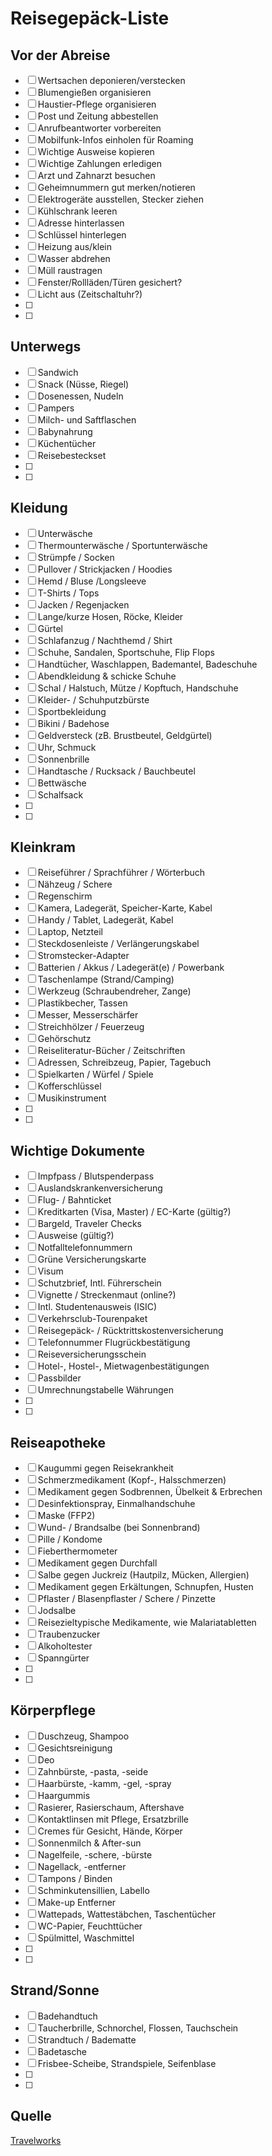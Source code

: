 # Reisegepäck-Liste

## Vor der Abreise

- [ ] Wertsachen deponieren/verstecken
- [ ] Blumengießen organisieren
- [ ] Haustier-Pflege organisieren
- [ ] Post und Zeitung abbestellen
- [ ] Anrufbeantworter vorbereiten
- [ ] Mobilfunk-Infos einholen für Roaming
- [ ] Wichtige Ausweise kopieren
- [ ] Wichtige Zahlungen erledigen
- [ ] Arzt und Zahnarzt besuchen
- [ ] Geheimnummern gut merken/notieren
- [ ] Elektrogeräte ausstellen, Stecker ziehen
- [ ] Kühlschrank leeren
- [ ] Adresse hinterlassen
- [ ] Schlüssel hinterlegen
- [ ] Heizung aus/klein
- [ ] Wasser abdrehen
- [ ] Müll raustragen
- [ ] Fenster/Rollläden/Türen gesichert?
- [ ] Licht aus (Zeitschaltuhr?)
- [ ]
- [ ]

## Unterwegs

- [ ] Sandwich
- [ ] Snack (Nüsse, Riegel)
- [ ] Dosenessen, Nudeln
- [ ] Pampers
- [ ] Milch- und Saftflaschen
- [ ] Babynahrung
- [ ] Küchentücher
- [ ] Reisebesteckset
- [ ]
- [ ]

## Kleidung

- [ ] Unterwäsche
- [ ] Thermounterwäsche / Sportunterwäsche
- [ ] Strümpfe / Socken
- [ ] Pullover / Strickjacken / Hoodies
- [ ] Hemd / Bluse /Longsleeve
- [ ] T-Shirts / Tops
- [ ] Jacken / Regenjacken
- [ ] Lange/kurze Hosen, Röcke, Kleider
- [ ] Gürtel
- [ ] Schlafanzug / Nachthemd / Shirt
- [ ] Schuhe, Sandalen, Sportschuhe, Flip Flops
- [ ] Handtücher, Waschlappen, Bademantel, Badeschuhe
- [ ] Abendkleidung & schicke Schuhe
- [ ] Schal / Halstuch, Mütze / Kopftuch, Handschuhe
- [ ] Kleider- / Schuhputzbürste
- [ ] Sportbekleidung
- [ ] Bikini / Badehose
- [ ] Geldversteck (zB. Brustbeutel, Geldgürtel)
- [ ] Uhr, Schmuck
- [ ] Sonnenbrille
- [ ] Handtasche / Rucksack / Bauchbeutel
- [ ] Bettwäsche
- [ ] Schalfsack
- [ ]
- [ ]

## Kleinkram

- [ ] Reiseführer / Sprachführer / Wörterbuch
- [ ] Nähzeug / Schere
- [ ] Regenschirm
- [ ] Kamera, Ladegerät, Speicher-Karte, Kabel
- [ ] Handy / Tablet, Ladegerät, Kabel
- [ ] Laptop, Netzteil
- [ ] Steckdosenleiste / Verlängerungskabel
- [ ] Stromstecker-Adapter
- [ ] Batterien / Akkus / Ladegerät(e) / Powerbank
- [ ] Taschenlampe (Strand/Camping)
- [ ] Werkzeug (Schraubendreher, Zange)
- [ ] Plastikbecher, Tassen
- [ ] Messer, Messerschärfer
- [ ] Streichhölzer / Feuerzeug
- [ ] Gehörschutz
- [ ] Reiseliteratur-Bücher / Zeitschriften
- [ ] Adressen, Schreibzeug, Papier, Tagebuch
- [ ] Spielkarten / Würfel / Spiele
- [ ] Kofferschlüssel
- [ ] Musikinstrument
- [ ]
- [ ]

## Wichtige Dokumente

- [ ] Impfpass / Blutspenderpass
- [ ] Auslandskrankenversicherung
- [ ] Flug- / Bahnticket
- [ ] Kreditkarten (Visa, Master) / EC-Karte (gültig?)
- [ ] Bargeld, Traveler Checks
- [ ] Ausweise (gültig?)
- [ ] Notfalltelefonnummern
- [ ] Grüne Versicherungskarte
- [ ] Visum
- [ ] Schutzbrief, Intl. Führerschein
- [ ] Vignette / Streckenmaut (online?)
- [ ] Intl. Studentenausweis (ISIC)
- [ ] Verkehrsclub-Tourenpaket
- [ ] Reisegepäck- / Rücktrittskostenversicherung
- [ ] Telefonnummer Flugrückbestätigung
- [ ] Reiseversicherungsschein
- [ ] Hotel-, Hostel-, Mietwagenbestätigungen
- [ ] Passbilder
- [ ] Umrechnungstabelle Währungen
- [ ]
- [ ]

## Reiseapotheke

- [ ] Kaugummi gegen Reisekrankheit
- [ ] Schmerzmedikament (Kopf-, Halsschmerzen)
- [ ] Medikament gegen Sodbrennen, Übelkeit & Erbrechen
- [ ] Desinfektionspray, Einmalhandschuhe
- [ ] Maske (FFP2)
- [ ] Wund- / Brandsalbe (bei Sonnenbrand)
- [ ] Pille / Kondome
- [ ] Fieberthermometer
- [ ] Medikament gegen Durchfall
- [ ] Salbe gegen Juckreiz (Hautpilz, Mücken, Allergien)
- [ ] Medikament gegen Erkältungen, Schnupfen, Husten
- [ ] Pflaster / Blasenpflaster / Schere / Pinzette
- [ ] Jodsalbe
- [ ] Reisezieltypische Medikamente, wie Malariatabletten
- [ ] Traubenzucker
- [ ] Alkoholtester
- [ ] Spanngürter
- [ ]
- [ ]

## Körperpflege

- [ ] Duschzeug, Shampoo
- [ ] Gesichtsreinigung
- [ ] Deo
- [ ] Zahnbürste, -pasta, -seide
- [ ] Haarbürste, -kamm, -gel, -spray
- [ ] Haargummis
- [ ] Rasierer, Rasierschaum, Aftershave
- [ ] Kontaktlinsen mit Pflege, Ersatzbrille
- [ ] Cremes für Gesicht, Hände, Körper
- [ ] Sonnenmilch & After-sun
- [ ] Nagelfeile, -schere, -bürste
- [ ] Nagellack, -entferner
- [ ] Tampons / Binden
- [ ] Schminkutensillien, Labello
- [ ] Make-up Entferner
- [ ] Wattepads, Wattestäbchen, Taschentücher
- [ ] WC-Papier, Feuchttücher
- [ ] Spülmittel, Waschmittel
- [ ]
- [ ]

## Strand/Sonne

- [ ] Badehandtuch
- [ ] Taucherbrille, Schnorchel, Flossen, Tauchschein
- [ ] Strandtuch / Badematte
- [ ] Badetasche
- [ ] Frisbee-Scheibe, Strandspiele, Seifenblase
- [ ]
- [ ]

## Quelle

[Travelworks](https://www.travelworks.de/blog/reisegepaeck-liste.html)
